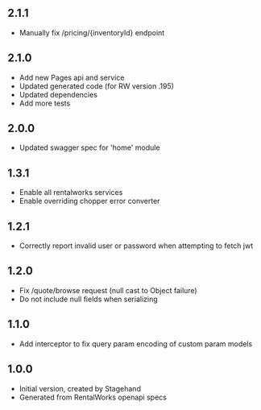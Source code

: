 ## 2.1.1

- Manually fix /pricing/{inventoryId} endpoint

## 2.1.0

- Add new Pages api and service
- Updated generated code (for RW version .195)
- Updated dependencies
- Add more tests

## 2.0.0

- Updated swagger spec for 'home' module

## 1.3.1

- Enable all rentalworks services
- Enable overriding chopper error converter

## 1.2.1

- Correctly report invalid user or password when attempting to fetch jwt

## 1.2.0

- Fix /quote/browse request (null cast to Object failure)
- Do not include null fields when serializing

## 1.1.0

- Add interceptor to fix query param encoding of custom param models

## 1.0.0

- Initial version, created by Stagehand
- Generated from RentalWorks openapi specs

